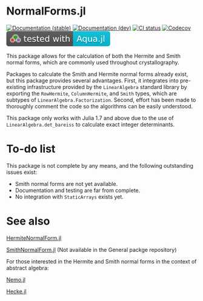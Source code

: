 # NormalForms.jl

[![Documentation (stable)][docs-stable-img]][docs-stable-url]
[![Documentation (dev)][docs-dev-img]][docs-dev-url]
[![CI status][ci-status-img]][ci-status-url]
[![Codecov][codecov-img]][codecov-url]
[![Aqua.jl][aqua-img]][aqua-url]

This package allows for the calculation of both the Hermite and Smith normal forms, which are
commonly used throughout crystallography.

Packages to calculate the Smith and Hermite normal forms already exist, but this package provides
several advantages. First, it integrates into pre-existing infrastructure provided by the
`LinearAlgebra` standard library by exporting the `RowHermite`, `ColumnHermite`, and `Smith` types,
which are subtypes of `LinearAlgebra.Factorization`. Second, effort has been made to thoroughly
comment the code so the algorithms can be easily understood.

This package only works with Julia 1.7 and above due to the use of `LinearAlgebra.det_bareiss` to
calculate exact integer determinants.

# To-do list

This package is not complete by any means, and the following outstanding issues exist:
  * Smith normal forms are not yet available.
  * Documentation and testing are far from complete.
  * No integration with `StaticArrays` exists yet.

# See also

[HermiteNormalForm.jl](https://github.com/YingboMa/HermiteNormalForm.jl)

[SmithNormalForm.jl](https://github.com/wildart/SmithNormalForm.jl) (Not available in the General
packge repository)

For those interested in the Hermite and Smith normal forms in the context of abstract algebra:

[Nemo.jl](https://github.com/Nemocas/Nemo.jl)

[Hecke.jl](https://github.com/thofma/Hecke.jl)

[docs-stable-img]:  https://img.shields.io/badge/docs-stable-blue.svg
[docs-stable-url]:  https://brainandforce.github.io/NormalForms.jl/stable
[docs-dev-img]:     https://img.shields.io/badge/docs-dev-blue.svg
[docs-dev-url]:     https://brainandforce.github.io/NormalForms.jl/dev
[ci-status-img]:    https://github.com/brainandforce/NormalForms.jl/workflows/CI/badge.svg
[ci-status-url]:    https://github.com/brainandforce/NormalForms.jl/actions
[aqua-img]:         https://raw.githubusercontent.com/JuliaTesting/Aqua.jl/master/badge.svg
[aqua-url]:         https://github.com/JuliaTesting/Aqua.jl
[codecov-img]:      https://codecov.io/gh/brainandforce/NormalForms.jl/branch/main/graph/badge.svg
[codecov-url]:      https://codecov.io/gh/brainandforce/NormalForms.jl/
